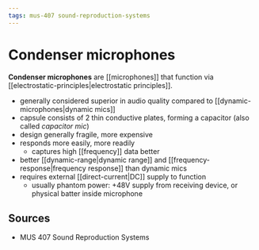```yaml
---
tags: mus-407 sound-reproduction-systems
---
```


# Condenser microphones

**Condenser microphones** are [[microphones]] that function via [[electrostatic-principles|electrostatic principles]].

- generally considered superior in audio quality compared to [[dynamic-microphones|dynamic mics]]
- capsule consists of 2 thin conductive plates, forming a capacitor (also called _capacitor mic_)
- design generally fragile, more expensive
- responds more easily, more readily
  - captures high [[frequency]] data better
- better [[dynamic-range|dynamic range]] and [[frequency-response|frequency response]] than dynamic mics
- requires external [[direct-current|DC]] supply to function
  - usually phantom power: +48V supply from receiving device, or physical batter inside microphone

## Sources

- MUS 407 Sound Reproduction Systems
